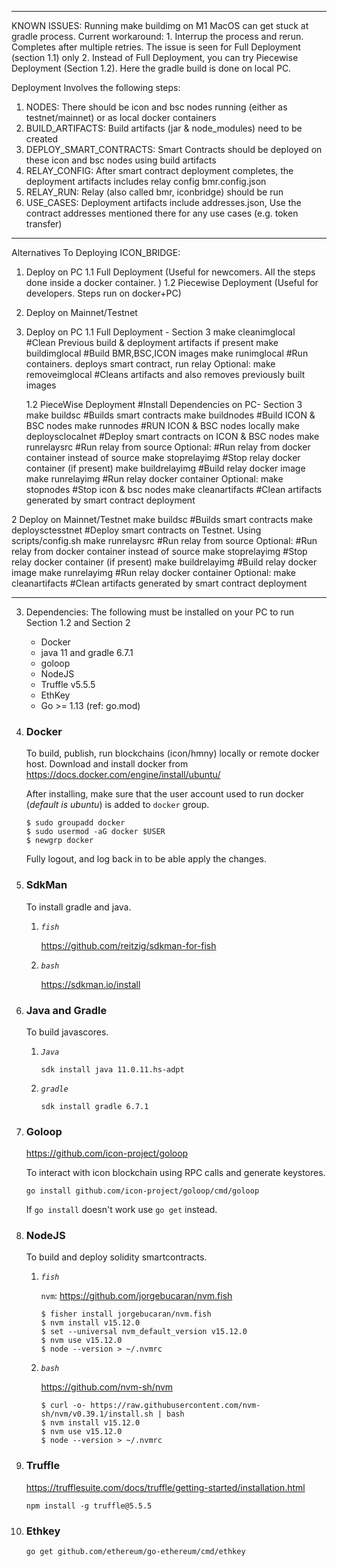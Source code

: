 ------------------------------------------------------------------------------------------------
KNOWN ISSUES: 
Running make buildimg on M1 MacOS can get stuck at gradle process. 
Current workaround: 
    1. Interrup the process and rerun. Completes after multiple retries. The issue is seen for Full Deployment (section 1.1) only
    2. Instead of Full Deployment, you can try Piecewise Deployment (Section 1.2). Here the gradle build is done on local PC.


Deployment Involves the following steps:
1. NODES:                  There should be icon and bsc nodes running (either as testnet/mainnet) or as local docker containers
2. BUILD_ARTIFACTS:        Build artifacts (jar & node_modules) need to be created
3. DEPLOY_SMART_CONTRACTS: Smart Contracts should be deployed on these icon and bsc nodes using build artifacts
4. RELAY_CONFIG:           After smart contract deployment completes, the deployment artifacts includes relay config bmr.config.json
5. RELAY_RUN:              Relay (also called bmr, iconbridge) should be run
6. USE_CASES:              Deployment artifacts include addresses.json, Use the contract addresses mentioned there for any use cases (e.g. token transfer)

------------------------------------------------------------------------------------------------
Alternatives To Deploying ICON_BRIDGE:
1. Deploy on PC
    1.1 Full Deployment        (Useful for newcomers. All the steps done inside a docker container. )
    1.2 Piecewise Deployment    (Useful for developers. Steps run on docker+PC)
2. Deploy on Mainnet/Testnet


1. Deploy on PC
    1.1 Full Deployment - Section 3
        make cleanimglocal        #Clean Previous build & deployment artifacts if present
        make buildimglocal        #Build BMR,BSC,ICON images
        make runimglocal          #Run containers. deploys smart contract, run relay
        Optional:
            make removeimglocal   #Cleans artifacts and also removes previously built images

    1.2 PieceWise Deployment
        #Install Dependencies on PC- Section 3
        make buildsc                    #Builds smart contracts
        make buildnodes                 #Build ICON & BSC nodes
        make runnodes                   #RUN ICON & BSC nodes locally
        make deploysclocalnet           #Deploy smart contracts on ICON & BSC nodes
        make runrelaysrc                #Run relay from source
            Optional:                   #Run relay from docker container instead of source
                make stoprelayimg       #Stop relay docker container (if present)
                make buildrelayimg      #Build relay docker image 
                make runrelayimg        #Run relay docker container
            Optional:
                make stopnodes          #Stop icon & bsc nodes
                make cleanartifacts     #Clean artifacts generated by smart contract deployment


2 Deploy on Mainnet/Testnet
    make buildsc                    #Builds smart contracts
    make deploysctesstnet           #Deploy smart contracts on Testnet. Using scripts/config.sh
    make runrelaysrc                #Run relay from source
        Optional:                   #Run relay from docker container instead of source
            make stoprelayimg       #Stop relay docker container (if present)
            make buildrelayimg      #Build relay docker image 
            make runrelayimg        #Run relay docker container
        Optional:
            make cleanartifacts     #Clean artifacts generated by smart contract deployment

------------------------------------------------------------------------------------------------
3. Dependencies:
The following must be installed on your PC to run Section 1.2 and Section 2
    - Docker
    - java 11 and gradle 6.7.1
    - goloop
    - NodeJS
    - Truffle  v5.5.5
    - EthKey 
    - Go >= 1.13 (ref: go.mod)


1.  ### Docker

    To build, publish, run blockchains (icon/hmny) locally or remote docker host. Download and install docker from https://docs.docker.com/engine/install/ubuntu/

    After installing, make sure that the user account used to run docker (_default is ubuntu_) is added to `docker` group.

        $ sudo groupadd docker
        $ sudo usermod -aG docker $USER
        $ newgrp docker

    Fully logout, and log back in to be able apply the changes.

2.  ### SdkMan

    To install gradle and java.

    1. _`fish`_

       https://github.com/reitzig/sdkman-for-fish

    2. _`bash`_

       https://sdkman.io/install

3.  ### Java and Gradle

    To build javascores.

    1. _`Java`_

       `sdk install java 11.0.11.hs-adpt`

    2. _`gradle`_

       `sdk install gradle 6.7.1`

4.  ### Goloop

    https://github.com/icon-project/goloop

    To interact with icon blockchain using RPC calls and generate keystores.

    `go install github.com/icon-project/goloop/cmd/goloop`

    If `go install` doesn't work use `go get` instead.

5.  ### NodeJS

    To build and deploy solidity smartcontracts.

    1. _`fish`_

       `nvm`: https://github.com/jorgebucaran/nvm.fish

       ```
       $ fisher install jorgebucaran/nvm.fish
       $ nvm install v15.12.0
       $ set --universal nvm_default_version v15.12.0
       $ nvm use v15.12.0
       $ node --version > ~/.nvmrc
       ```

    2. _`bash`_

       https://github.com/nvm-sh/nvm

       ```
       $ curl -o- https://raw.githubusercontent.com/nvm-sh/nvm/v0.39.1/install.sh | bash
       $ nvm install v15.12.0
       $ nvm use v15.12.0
       $ node --version > ~/.nvmrc
       ```

6.  ### Truffle

    https://trufflesuite.com/docs/truffle/getting-started/installation.html

    `npm install -g truffle@5.5.5`

7.  ### Ethkey

    `go get github.com/ethereum/go-ethereum/cmd/ethkey`